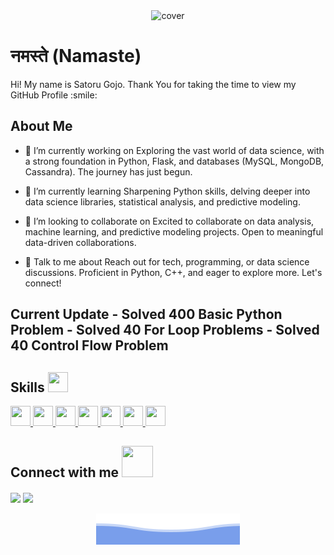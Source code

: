<div align="center">
<img width="100%" height = "250px" src="https://media.tenor.com/NqeTF7CcgQMAAAAC/jjk-jujutsu-kaisen.gif" alt="cover" />
</div>

<h1> नमस्ते (Namaste)</h1>

<div size='20px'> Hi! My name is Satoru Gojo. Thank You for taking the time to view my GitHub Profile :smile: 
</div>

<h2> About Me</h2>

<!-- <img width="55%" align="right" alt="Github" src="1329536.jpeg" />-->

- 🔭 I’m currently working on Exploring the vast world of data science, with a strong foundation in Python, Flask, and databases (MySQL, MongoDB, Cassandra). The journey has just begun.

- 🌱 I’m currently learning Sharpening Python skills, delving deeper into data science libraries, statistical analysis, and predictive modeling. 

- 👯 I’m looking to collaborate on Excited to collaborate on data analysis, machine learning, and predictive modeling projects. Open to meaningful data-driven collaborations. 

- 💬 Talk to me about Reach out for tech, programming, or data science discussions. Proficient in Python, C++, and eager to explore more. Let's connect! 
<h2> Current Update
- Solved 400 Basic Python Problem
- Solved 40 For Loop Problems
- Solved 40 Control Flow Problem

<h2> Skills <img src = "https://raw.githubusercontent.com/rahulbanerjee26/githubProfileReadmeGenerator/main/gifs/code.gif" width = 32px height=32px> </h2>
<a href= https://github.com/https://github.com/SaatoruGojo?tab=repositories&q=&type=&language=python&sort= > <img width ='32px' height='32px' src ='https://raw.githubusercontent.com/rahulbanerjee26/githubAboutMeGenerator/main/icons/python.svg'> </a>
<a href= https://github.com/https://github.com/SaatoruGojo?tab=repositories&q=&type=&language=c&sort= > <img width ='32px' height='32px' src ='https://raw.githubusercontent.com/rahulbanerjee26/githubAboutMeGenerator/main/icons/c.svg'> </a>
<a href= https://github.com/https://github.com/SaatoruGojo?tab=repositories&q=&type=&language=cpp&sort= > <img width ='32px' height='32px' src ='https://raw.githubusercontent.com/rahulbanerjee26/githubAboutMeGenerator/main/icons/cpp.svg'> </a>
<a href= https://github.com/https://github.com/SaatoruGojo?tab=repositories&q=&type=&language=flask&sort= > <img width ='32px' height='32px' src ='https://raw.githubusercontent.com/rahulbanerjee26/githubAboutMeGenerator/main/icons/flask.svg'> </a>
<a href= https://github.com/https://github.com/SaatoruGojo?tab=repositories&q=&type=&language=mysql&sort= > <img width ='32px' height='32px' src ='https://raw.githubusercontent.com/rahulbanerjee26/githubAboutMeGenerator/main/icons/mysql.svg'> </a>
<a href= https://github.com/https://github.com/SaatoruGojo?tab=repositories&q=&type=&language=mongodb&sort= > <img width ='32px' height='32px' src ='https://raw.githubusercontent.com/rahulbanerjee26/githubAboutMeGenerator/main/icons/mongodb.svg'> </a>
<a href= https://github.com/https://github.com/SaatoruGojo?tab=repositories&q=&type=&language=cassandra&sort= > <img width ='32px' height='32px' src ='https://raw.githubusercontent.com/rahulbanerjee26/githubAboutMeGenerator/main/icons/cassandra.svg'> </a>


<h2> Connect with me <img src='https://raw.githubusercontent.com/rahulbanerjee26/githubProfileReadmeGenerator/main/gifs/handShake.gif' width="50px" height=50px> </h2>
<a href = 'https://twitter.com/BeatingTalent'> <img width = '32px' align= 'center' src="https://raw.githubusercontent.com/rahulbanerjee26/githubAboutMeGenerator/main/icons/twitter.svg"/></a> 
<a href = 'https://github.com/SaatoruGojo'> <img width = '32px' align= 'center' src="https://raw.githubusercontent.com/rahulbanerjee26/githubAboutMeGenerator/main/icons/github.svg"/></a> 

<!--
<h2> Stuff I worked on last week  <img src = "https://raw.githubusercontent.com/rahulbanerjee26/githubProfileReadmeGenerator/main/gifs/needABreak.gif" width = 50px height= 50px> </h2>

<a href="https://github.com/anuraghazra/github-readme-stats">
<img align="center" src="https://github-readme-stats.vercel.app/api/wakatime?username=@SatoruGojo&compact=True"/>
</a>/>-->
<br>

<br>
<footer align='center'> <img align="center" alt="Github" src="bottom.svg" /></footer>
